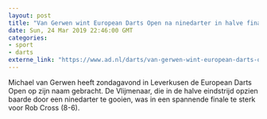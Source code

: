 ```yaml
---
layout: post
title: "Van Gerwen wint European Darts Open na ninedarter in halve finale"
date: Sun, 24 Mar 2019 22:46:00 GMT
categories: 
- sport 
- darts 
externe_link: "https://www.ad.nl/darts/van-gerwen-wint-european-darts-open-na-ninedarter-in-halve-finale~a4e4a395/"
---
```


Michael van Gerwen heeft zondagavond in Leverkusen de European Darts Open op zijn naam gebracht. De Vlijmenaar, die in de halve eindstrijd opzien baarde door een ninedarter te gooien, was in een spannende finale te sterk voor Rob Cross (8-6).
